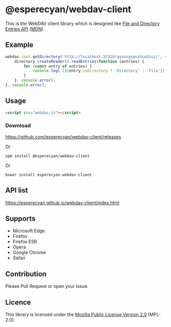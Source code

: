 @esperecyan/webdav-client
=========================
This is the WebDAV client library which is designed like [File and Directory Entries API] \([MDN]).

[File and Directory Entries API]: https://wicg.github.io/entries-api/ "This specification documents web browser support for file and directory upload by drag-and-drop operations. It introduces types representing directories with methods for asynchronous traversal, and extends HTMLInputElement and DataTransferItem."
[MDN]: https://developer.mozilla.org/docs/Web/API/File_and_Directory_Entries_API "The File and Directory Entries API simulates a local file system that web apps can navigate within and access files in. You can develop apps which read, write, and create files and/or directories in a virtual, sandboxed file system."

Example
-------

```js
webdav.root.getDirectory('http://localhost:52328/qynnsgspuz6cm2sui/', {}, function (directory) {
	directory.createReader().readEntries(function (entries) {
		for (const entry of entries) {
			console.log(`[${entry.isDirectory ? 'Directory' : 'File'}] ${entry.name}`);
		}
	}, console.error);
}, console.error);
```

Usage
-----

```html
<script src="webdav.js"></script>
```

### Download
https://github.com/esperecyan/webdav-client/releases

Or

`npm install @esperecyan/webdav-client`

Or

`bower install esperecyan-webdav-client`

API list
--------
https://esperecyan.github.io/webdav-client/index.html

Supports
--------
- Microsoft Edge
- Firefox
- Firefox ESR
- Opera
- Google Chrome
- Safari

Contribution
------------
Please Pull Request or open your Issue.

Licence
-------
This library is licensed under the [Mozilla Public License Version 2.0] \(MPL-2.0).

[Mozilla Public License Version 2.0]: https://www.mozilla.org/MPL/2.0/
